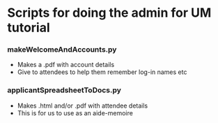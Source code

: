 # Scripts for doing the admin for UM tutorial

### makeWelcomeAndAccounts.py
  - Makes a .pdf with account details
  - Give to attendees to help them remember log-in names etc

### applicantSpreadsheetToDocs.py 
  - Makes .html and/or .pdf with attendee details
  - This is for us to use as an aide-memoire
